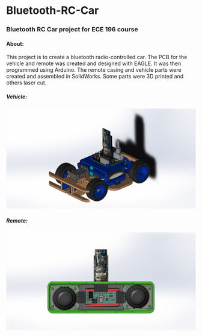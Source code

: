 # Bluetooth-RC-Car
### Bluetooth RC Car project for ECE 196 course

#### About:
This project is to create a bluetooth radio-controlled car. The PCB for the vehicle and remote was created and designed with EAGLE. It was then programmed using Arduino. The remote casing and vehicle parts were created and assembled in SolidWorks. Some parts were 3D printed and others laser cut.

##### Vehicle:
![Vehicle](Complete-Car.JPG)

##### Remote:
![Remote](Complete-Remote.JPG)
